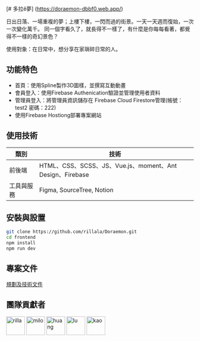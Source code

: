 [# 多拉ê夢] (https://doraemon-dbbf0.web.app/)

日出日落、一場重複的夢；上樓下樓，一閃而過的街景。一天一天週而復始，一次一次變化萬千。
同一個字看久了，就長得不一樣了，有什麼是你每每看著，都覺得不一樣的奇幻景色？

使用對象：在日常中，想分享在家瑣碎日常的人。

## 功能特色

* 首頁：使用Spline製作3D圖樣，並撰寫互動動畫
* 會員登入：使用Firebase Authenication驗證並管理使用者資料
* 管理員登入：將管理員資訊儲存在 Firebase Cloud Firestore管理(帳號：test2 密碼：222)
* 使用Firebase Hostiong部署專案網站

## 使用技術

|  類別   | 技術  |
|  ----  | ----  |
| 前後端  | HTML、CSS、SCSS、JS、Vue.js、moment、Ant Design、Firebase |
| 工具與服務 | Figma, SourceTree, Notion |

## 安裝與設置

```sh
git clone https://github.com/rillala/Doraemon.git
cd frontend
npm install
npm run dev
```

## 專案文件

[規劃及技術文件](https://polished-sock-a71.notion.site/f6e540cd5a1b4ab28e3e1925b597c003?v=d033b93fb8c44884adb69f510a2c2fe6&pvs=4)

## 團隊貢獻者
<a href="https://github.com/rillala"><img src="https://github.com/rillala/Doraemon/assets/152141976/85a15e35-9476-4380-82b1-b2d3a3704823" alt="rilla" width="50"/></a>
<a href="https://github.com/mmmmmilo"><img src="https://github.com/rillala/Doraemon/assets/152141976/9c2f06d0-d0bd-450a-a019-176f174e73ee" alt="milo" width="50"/></a>
<a href="https://github.com/huang607"><img src="https://github.com/rillala/Doraemon/assets/152141976/d30314e1-81fb-469b-b028-9abbcb63832d" alt="huang" width="50"/></a>
<a href="https://github.com/wenchieh0119"><img src="https://github.com/rillala/Doraemon/assets/152141976/98d14db4-7c22-4a7f-8bfe-f377b2575458" alt="lu" width="50"/></a>
<a href="https://github.com/ingridkao"><img src="https://github.com/rillala/Doraemon/assets/152141976/d2e9e317-1f9f-405f-9452-148879ff3c8f" alt="kao" width="50"/></a>
